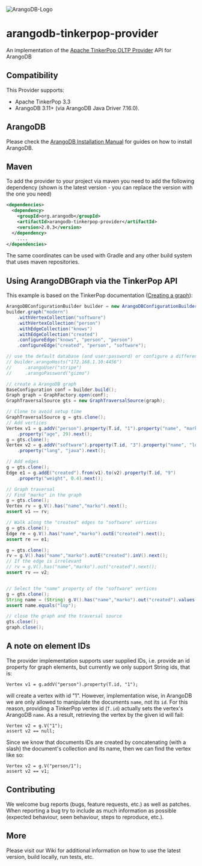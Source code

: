 ![ArangoDB-Logo](https://docs.arangodb.com/assets/arangodb_logo_2016_inverted.png)

# arangodb-tinkerpop-provider

An implementation of the [Apache TinkerPop OLTP Provider](https://tinkerpop.apache.org/docs/3.3.3/dev/provider/#_provider_documentation) API for ArangoDB

## Compatibility

This Provider supports:
* Apache TinkerPop 3.3
* ArangoDB 3.11+ (via ArangoDB Java Driver 7.16.0).

## ArangoDB

Please check the 
[ArangoDB Installation Manual](https://docs.arangodb.com/latest/Manual/Deployment/) for guides on how to install ArangoDB.

## Maven

To add the provider to your project via maven you need to add the following dependency (shown is the latest version - you can replace the version with the one you need)

```XML
<dependencies>
  <dependency>
    <groupId>org.arangodb</groupId>
    <artifactId>arangodb-tinkerpop-provider</artifactId>
    <version>2.0.3</version>
  </dependency>
    ....
</dependencies>
```

The same coordinates can be used with Gradle and any other build system that uses maven repositories. 


## Using ArangoDBGraph via the TinkerPop API
This example is based on the TinkerPop documentation ([Creating a graph](http://tinkerpop.apache.org/docs/3.3.3/tutorials/getting-started/#_creating_a_graph)):

```java
ArangoDBConfigurationBuilder builder = new ArangoDBConfigurationBuilder();
builder.graph("modern")
    .withVertexCollection("software")
    .withVertexCollection("person")
    .withEdgeCollection("knows")
    .withEdgeCollection("created")
    .configureEdge("knows", "person", "person")
    .configureEdge("created", "person", "software");

// use the default database (and user:password) or configure a different database
// builder.arangoHosts("172.168.1.10:4456")
//     .arangoUser("stripe")
//     .arangoPassword("gizmo")

// create a ArangoDB graph
BaseConfiguration conf = builder.build();
Graph graph = GraphFactory.open(conf);
GraphTraversalSource gts = new GraphTraversalSource(graph);

// Clone to avoid setup time
GraphTraversalSource g = gts.clone();
// Add vertices
Vertex v1 = g.addV("person").property(T.id, "1").property("name", "marko")
    .property("age", 29).next();
g = gts.clone();
Vertex v2 = g.addV("software").property(T.id, "3").property("name", "lop")
    .property("lang", "java").next();

// Add edges
g = gts.clone();
Edge e1 = g.addE("created").from(v1).to(v2).property(T.id, "9")
    .property("weight", 0.4).next();

// Graph traversal 
// Find "marko" in the graph
g = gts.clone();
Vertex rv = g.V().has("name","marko").next();
assert v1 == rv;

// Walk along the "created" edges to "software" vertices
g = gts.clone();
Edge re = g.V().has("name","marko").outE("created").next();
assert re == e1;

g = gts.clone();
rv = g.V().has("name","marko").outE("created").inV().next();
// If the edge is irrelevant
// rv = g.V().has("name","marko").out("created").next();
assert rv == v2;


// Select the "name" property of the "software" vertices
g = gts.clone();
String name = (String) g.V().has("name","marko").out("created").values("name").next();
assert name.equals("lop");

// close the graph and the traversal source
gts.close();
graph.close();
```

## A note on element IDs

The provider implementation supports user supplied IDs, i.e. provide an id property for graph
elements, but currently we only support String ids, that is:

```
Vertex v1 = g.addV("person").property(T.id, "1");
```


will create a vertex with id "1". However, implementation wise, in ArangoDB we are only allowed to manipulate the documents `name`, not its `id`. For this reason, providing a TinkerPop vertex id (`T.id`) actually sets the vertex's ArangoDB `name`. As a result, retrieving the vertex by the given id will fail:

```
Vertex v2 = g.V("1");
assert v2 == null;
```

Since we know that documents IDs are created by concatenating (with a slash) the document's collection and its name, then we can find the vertex like so:

```
Vertex v2 = g.V("person/1");
assert v2 == v1;
```

## Contributing

We welcome bug reports (bugs, feature requests, etc.) as well as patches. When reporting a bug try to include as much information as possible (expected behaviour, seen behaviour, steps to reproduce, etc.). 


## More

Please visit our Wiki for additional information on how to use the latest version, build locally, run tests, etc.
